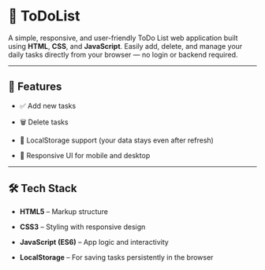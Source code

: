 # 📝 ToDoList

A simple, responsive, and user-friendly ToDo List web application built using **HTML**, **CSS**, and **JavaScript**. Easily add, delete, and manage your daily tasks directly from your browser — no login or backend required.


---


## 🚀 Features

- ✅ Add new tasks
  
- 🗑️ Delete tasks
  
- 💾 LocalStorage support (your data stays even after refresh)
  
- 📱 Responsive UI for mobile and desktop


---


## 🛠️ Tech Stack

- **HTML5** – Markup structure
  
- **CSS3** – Styling with responsive design
  
- **JavaScript (ES6)** – App logic and interactivity
  
- **LocalStorage** – For saving tasks persistently in the browser


 
 
